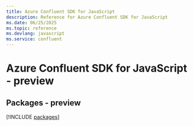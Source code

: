 ```yaml
---
title: Azure Confluent SDK for JavaScript
description: Reference for Azure Confluent SDK for JavaScript
ms.date: 06/25/2025
ms.topic: reference
ms.devlang: javascript
ms.service: confluent
---
```

# Azure Confluent SDK for JavaScript - preview
## Packages - preview
[!INCLUDE [packages](confluent-index.md)]